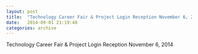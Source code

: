 ```yaml
---
layout: post
title:  "Technology Career Fair & Project Login Reception November 6, 2014"
date:   2014-09-01 21:19:48
categories: archive
---
```

Technology Career Fair & Project Login Reception November 6, 2014
